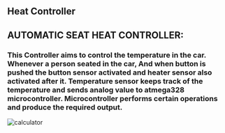 ## Heat Controller
## AUTOMATIC SEAT HEAT CONTROLLER:
### This Controller aims to control the temperature in the car. Whenever a person seated in the car, And when button is pushed the button sensor activated and heater sensor also activated after it. Temperature sensor keeps track of the temperature and sends analog value to atmega328 microcontroller. Microcontroller performs certain operations and produce the required output.
![calculator](https://user-images.githubusercontent.com/99010716/156876938-8c09de36-0288-4ae6-9229-6cb0273b6cd2.png)
